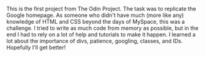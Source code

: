 This is the first project from The Odin Project. The task was to replicate the Google homepage. As someone who didn't have much (more like any) knowledge of HTML and CSS beyond the days of MySpace, this was a challenge. I tried to write as much code from memory as possible, but in the end I had to rely on a lot of help and tutorials to make it happen. I learned a lot about the importance of divs, patience, googling, classes, and IDs. Hopefully I'll get better!